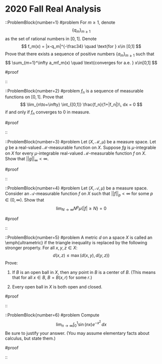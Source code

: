 # 2020 Fall Real Analysis

::ProblemBlock{number=1}
#problem
For $m\geq 1$, denote
$$
\{ q_m\}_{m\geq 1}
$$
as the set of rational numbers in $[0,1]$. Denote
$$
f_m(x) = |x-q_m|^{-\frac34} \quad \text{for } x\in [0,1]
$$
Prove that there exists a sequence of positive numbers $\{a_m\}_{m\geq 1}$ such that
$$
\sum_{m=1}^\infty a_mf_m(x) \quad \text{converges for a.e. } x\in[0,1]
$$

#proof

::

::ProblemBlock{number=2}
#problem
$f_n$ is a sequence of measurable functions on $[0,1]$. Prove that
$$
\lim_{n\to+\infty} \int_{[0,1]} \frac{f_n}{1+|f_n|}\, dx = 0
$$
if and only if $f_n$ converges to 0 in measure.

#proof

::

::ProblemBlock{number=3}
#problem
Let $(X,\mathcal{M},\mu)$ be a measure space. Let $g$ be a real-valued $\mathcal{M}$-measurable function on $X$. Suppose $fg$ is $\mu$-integrable on $X$ for every $\mu$-integrable real-valued $\mathcal{M}$-measurable function $f$ on $X$. Show that $||g||_\infty<\infty$.

#proof

::

::ProblemBlock{number=4}
#problem
Let $(X,\mathcal{A},\mu)$ be a measure space. Consider an $\mathcal{A}$-measurable function $f$ on $X$ such that $||f||_p<\infty$ for some $p\in(0,\infty)$. Show that 
$$
\lim_{N\to\infty} N^p\mu\{|f|\geq N\} = 0
$$

#proof

::

::ProblemBlock{number=5}
#problem
A metric $d$ on a space $X$ is called an \emph{ultrametric} if the triangle inequality is replaced by the following stronger property. For all $x,y,z\in X$:
$$
d(x,z)\leq \max(d(x,y),d(y,z))
$$
Prove:

1. If $B$ is an open ball in $X$, then any point in $B$ is a center of $B$. (This means that for all $x\in B$, $B=B(x,r)$ for some $r$.)

2. Every open ball in $X$ is both open and closed.

#proof

::

::ProblemBlock{number=6}
#problem
Compute
$$
\lim_{n\to\infty} \int_0^1 \sin(nx)e^{-x^2}\, dx
$$
Be sure to justify your answer. (You may assume elementary facts about calculus, but state them.)

#proof

::